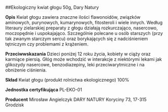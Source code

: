 ##Ekologiczny kwiat głogu 50g, Dary Natury

**Opis** Kwiat głogu zawiera znaczne ilości flawonoidów, związków aminowych, purynowych, kumarynowych, fitosteroli i wiele innych. Według literaury zielarskiej preparaty z głogu działają rozkurczająco, nasercowo, moczopędnie i uspokajająco. Szczególnie polecane u osób starszych (przy tak zwanym starczym sercu) oraz borykających się z nadciśnieniem tętniczym czy problemami z krążeniem. 

**Przeciwwskazania** Dzieci poniżej 12 roku życia, kobiety w ciąży oraz karmiące piersią. Głóg może wchodzić w interakcje z niektórymi lekami jak glikozydy nasercowe, benzodiazepiny, leki przeciwarytmiczne i na obniżenie ciśnienia. 

**Skład** Kwiat głogu (produkt rolnictwa ekologicznego) 100%

**Jednostka certyfikująca** PL-EKO-01

**Producent** Mirosław Angielczyk DARY NATURY
Koryciny 73, 17-315 Grodzisk

